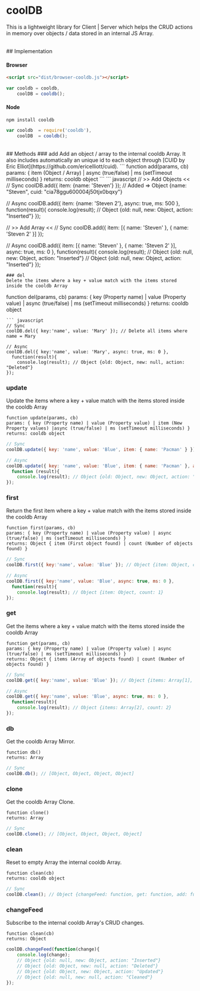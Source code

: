 # coolDB
This is a lightweight library for Client | Server which helps the CRUD actions in memory over objects / data stored in an internal JS Array.

<br />
## Implementation

#### Browser
``` html
<script src="dist/browser-cooldb.js"></script>
```
``` javascript
var cooldb = cooldb,
    coolDB = cooldb();
```

#### Node
```
npm install cooldb
```
``` javascript
var cooldb 	= require('cooldb'),
	coolDB 	= cooldb();
```
<br />
## Methods
### add
Add an object / array to the internal cooldb Array. It also includes automatically an unique id to each object through [CUID by Eric Elliot](https://github.com/ericelliott/cuid).
```
function add(params, cb)
params: { item (Object / Array) | async (true/false) | ms (setTimeout milliseconds) }
returns: cooldb object
```
``` javascript
// >> Add Objects <<
// Sync
coolDB.add({ item: {name: 'Steven'} }); // Added => Object {name: "Steven", cuid: "cia78ggu600004j50tjx0bqxy"}

// Async
coolDB.add({ item: {name: 'Steven 2'}, async: true, ms: 500 }, 
  function(result){
    console.log(result); // Object {old: null, new: Object, action: "Inserted"}
});

// >> Add Array <<
// Sync
coolDB.add({ item: [{ name: 'Steven' }, { name: 'Steven 2' }] });

// Async
coolDB.add({ item: [{ name: 'Steven' }, { name: 'Steven 2' }], async: true, ms: 0 }, 
  function(result){
    console.log(result); 
    // Object {old: null, new: Object, action: "Inserted"} 
    // Object {old: null, new: Object, action: "Inserted"}
});

```
### del
Delete the items where a key + value match with the items stored inside the cooldb Array
```
function del(params, cb)
params: { key (Property name) | value (Property value) | async (true/false) | ms (setTimeout milliseconds) }
returns: cooldb object
```
``` javascript
// Sync
coolDB.del({ key:'name', value: 'Mary' }); // Delete all items where name = Mary

// Async
coolDB.del({ key:'name', value: 'Mary', async: true, ms: 0 }, 
  function(result){
    console.log(result); // Object {old: Object, new: null, action: "Deleted"}
});

```
### update
Update the items where a key + value match with the items stored inside the cooldb Array
```
function update(params, cb)
params: { key (Property name) | value (Property value) | item (New Property values) |async (true/false) | ms (setTimeout milliseconds) }
returns: cooldb object
```
``` javascript
// Sync
coolDB.update({ key: 'name', value: 'Blue', item: { name: 'Pacman' } }); // Update name = Pacman where name = Blue

// Async
coolDB.update({ key: 'name', value: 'Blue', item: { name: 'Pacman' }, async: false, ms: 0 }, 
  function (result){
    console.log(result); // Object {old: Object, new: Object, action: "Updated"}
});

```
### first
Return the first item where a key + value match with the items stored inside the cooldb Array
```
function first(params, cb)
params: { key (Property name) | value (Property value) | async (true/false) | ms (setTimeout milliseconds) }
returns: Object { item (First object found) | count (Number of objects found) }
```
``` javascript
// Sync
coolDB.first({ key:'name', value: 'Blue' }); // Object {item: Object, count: 1} 

// Async
coolDB.first({ key:'name', value: 'Blue', async: true, ms: 0 }, 
  function(result){
    console.log(result); // Object {item: Object, count: 1}
});

```
### get
Get the items where a key + value match with the items stored inside the cooldb Array
```
function get(params, cb)
params: { key (Property name) | value (Property value) | async (true/false) | ms (setTimeout milliseconds) }
returns: Object { items (Array of objects found) | count (Number of objects found) }
```
``` javascript
// Sync
coolDB.get({ key:'name', value: 'Blue' }); // Object {items: Array[1], count: 1}

// Async
coolDB.get({ key:'name', value: 'Blue', async: true, ms: 0 }, 
  function(result){
    console.log(result); // Object {items: Array[2], count: 2}
});

```
### db
Get the cooldb Array Mirror.
```
function db()
returns: Array
```
``` javascript
// Sync
coolDB.db(); // [Object, Object, Object, Object]

```
### clone
Get the cooldb Array Clone.
```
function clone()
returns: Array
```
``` javascript
// Sync
coolDB.clone(); // [Object, Object, Object, Object]

```
### clean
Reset to empty Array the internal cooldb Array.
```
function clean(cb)
returns: cooldb object
```
``` javascript
// Sync
coolDB.clean(); // Object {changeFeed: function, get: function, add: function, del: function, db: function…}

```
### changeFeed
Subscribe to the internal cooldb Array's CRUD changes.
```
function clean(cb)
returns: Object
```
``` javascript
coolDB.changeFeed(function(change){
    console.log(change);
    // Object {old: null, new: Object, action: "Inserted"}
    // Object {old: Object, new: null, action: "Deleted"}
    // Object {old: Object, new: Object, action: "Updated"}
    // Object {old: null, new: null, action: "Cleaned"}
});

```
